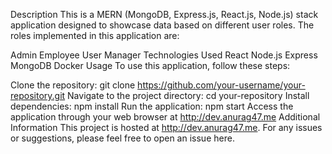 Description
This is a MERN (MongoDB, Express.js, React.js, Node.js) stack application designed to showcase data based on different user roles. The roles implemented in this application are:

Admin
Employee
User
Manager
Technologies Used
React
Node.js
Express
MongoDB
Docker
Usage
To use this application, follow these steps:

Clone the repository: git clone https://github.com/your-username/your-repository.git
Navigate to the project directory: cd your-repository
Install dependencies: npm install
Run the application: npm start
Access the application through your web browser at http://dev.anurag47.me
Additional Information
This project is hosted at http://dev.anurag47.me.
For any issues or suggestions, please feel free to open an issue here.
